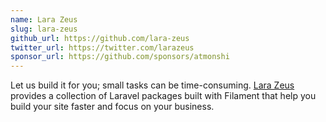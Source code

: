 ```yaml
---
name: Lara Zeus
slug: lara-zeus
github_url: https://github.com/lara-zeus
twitter_url: https://twitter.com/larazeus
sponsor_url: https://github.com/sponsors/atmonshi
---
```


Let us build it for you; small tasks can be time-consuming. [Lara Zeus](https://larazeus.com/) provides a collection of Laravel packages built with Filament that help you build your site faster and focus on your business.
